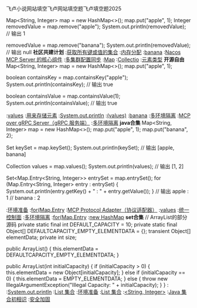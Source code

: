 飞卢小说网站填空飞卢网站填空题飞卢填空题2025


Map<String, Integer> map = new HashMap<>();
map.put("apple", 1);
Integer removedValue = map.remove("apple");
System.out.println(removedValue);  // 输出 1

removedValue = map.remove("banana");
System.out.println(removedValue);  // 输出 null
<strong>社区共建计划</strong>
:[获取所有键或值的集合](https://pastebin.com/uPykZiGX)
:[内存分配](https://rentry.org/t8ecq3ga)
:[banana](https://github.com/hnrhfad/zdfe/issues/3)
:[Nacos MCP Server 的核心组件](https://pastebin.com/uWdKAJ1e)
:[多集群配置同步](https://rentry.org/mvbexhsb)
:[Map](https://pastebin.com/0mWsFVQx)
:[Collectio](https://pastebin.com/YvT3LbKT)
:[元素类型](https://pastebin.com/uT27BxJ9)
<strong>开源自由</strong>
Map<String, Integer> map = new HashMap<>();
map.put("apple", 1);

boolean containsKey = map.containsKey("apple");
System.out.println(containsKey);  // 输出 true

boolean containsValue = map.containsValue(1);
System.out.println(containsValue);  // 输出 true

:[values](https://rentry.org/qdvv2x7f)
:[用来存储元素](https://github.com/feridr/shiba)
:[System.out.println](https://rentry.org/csksd92x)
:[(values)](https://pastebin.com/UtbM5Wh1)
:[banana](https://rentry.org/gdahotiv)
:[多环境隔离](https://pastebin.com/dyqR0mKL)
:[MCP over gRPC Server（gRPC 服务端）](https://github.com/wandeklop/bnokli)
:[多环境隔离](https://rentry.org/soqxzycb)
<strong>java合集</strong>
Map<String, Integer> map = new HashMap<>();
map.put("apple", 1);
map.put("banana", 2);

Set<String> keySet = map.keySet();
System.out.println(keySet);  // 输出 [apple, banana]

Collection<Integer> values = map.values();
System.out.println(values);  // 输出 [1, 2]

Set<Map.Entry<String, Integer>> entrySet = map.entrySet();
for (Map.Entry<String, Integer> entry : entrySet) {
    System.out.println(entry.getKey() + " : " + entry.getValue());
}
// 输出 apple : 1
//      banana : 2

:[环境准备](https://rentry.org/k2m47uyt)
:[for(Map.Entry](https://rentry.org/au9iduxo)
:[MCP Protocol Adapter（协议适配器）](https://pastebin.com/vZpCQ0nH)
:[values](https://rentry.org/8p5ce9zn)
:[统一控制面](https://rentry.org/cuavui44)
:[多环境隔离](https://github.com/dbdjxh/zui)
:[for(Map.Entry](https://rentry.org/489ny5kb)
:[new HashMap](https://rentry.org/7c27ehe2)
<strong>set合集</strong>
// ArrayList的部分源码
private static final int DEFAULT_CAPACITY = 10;
private static final Object[] DEFAULTCAPACITY_EMPTY_ELEMENTDATA = {};
transient Object[] elementData;
private int size;

public ArrayList() {
    this.elementData = DEFAULTCAPACITY_EMPTY_ELEMENTDATA;
}

public ArrayList(int initialCapacity) {
    if (initialCapacity > 0) {
        this.elementData = new Object[initialCapacity];
    } else if (initialCapacity == 0) {
        this.elementData = EMPTY_ELEMENTDATA;
    } else {
        throw new IllegalArgumentException("Illegal Capacity: " + initialCapacity);
    }
}
:[<Integer>](https://github.com/nksmsa/lsor)
:[System.out.println](https://github.com/jirenf/jirenf.github.io)
:[List 集合](https://rentry.org/c4g2fi3k)
:[环境准备](https://rentry.org/v9fru6qx)
:[List 集合](https://pastebin.com/9yZr7cKV)
:[<String, Integer>](https://rentry.org/wtem2ggq)
:[Java 集合初相识](https://pastebin.com/PLMbTGVR)
:[安全加固](https://pastebin.com/9qS8MaY9)
